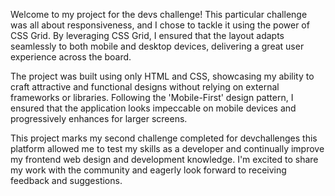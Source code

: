 Welcome to my project for the devs challenge! This particular challenge was all about responsiveness, and I chose to tackle it using the power of CSS Grid. By leveraging CSS Grid, I ensured that the layout adapts seamlessly to both mobile and desktop devices, delivering a great user experience across the board.

The project was built using only HTML and CSS, showcasing my ability to craft attractive and functional designs without relying on external frameworks or libraries. Following the 'Mobile-First' design pattern, I ensured that the application looks impeccable on mobile devices and progressively enhances for larger screens.

This project marks my second challenge completed for devchallenges this platform allowed me to test my skills as a developer and continually improve my frontend web design and development knowledge. I'm excited to share my work with the community and eagerly look forward to receiving feedback and suggestions.
